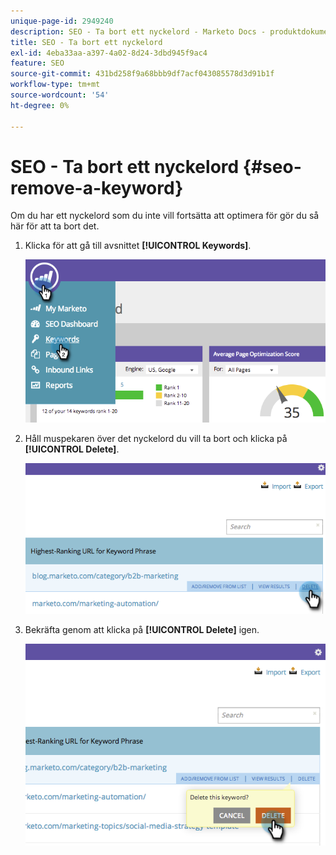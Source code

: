 ```yaml
---
unique-page-id: 2949240
description: SEO - Ta bort ett nyckelord - Marketo Docs - produktdokumentation
title: SEO - Ta bort ett nyckelord
exl-id: 4eba33aa-a397-4a02-8d24-3dbd945f9ac4
feature: SEO
source-git-commit: 431bd258f9a68bbb9df7acf043085578d3d91b1f
workflow-type: tm+mt
source-wordcount: '54'
ht-degree: 0%

---
```


# SEO - Ta bort ett nyckelord {#seo-remove-a-keyword}

Om du har ett nyckelord som du inte vill fortsätta att optimera för gör du så här för att ta bort det.

1. Klicka för att gå till avsnittet **[!UICONTROL Keywords]**.

   ![](assets/image2014-9-18-13-3a35-3a52.png)

1. Håll muspekaren över det nyckelord du vill ta bort och klicka på **[!UICONTROL Delete]**.

   ![](assets/image2014-9-18-13-3a36-3a6.png)

1. Bekräfta genom att klicka på **[!UICONTROL Delete]** igen.

   ![](assets/image2014-9-18-13-3a36-3a11.png)
